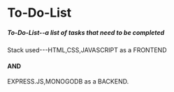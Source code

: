 # To-Do-List

<h5>To-Do-List--a list of tasks that need to be completed</h5>

<p>Stack used---HTML,CSS,JAVASCRIPT as a FRONTEND <h4>AND</h4> EXPRESS.JS,MONOGODB as a BACKEND.</P>
